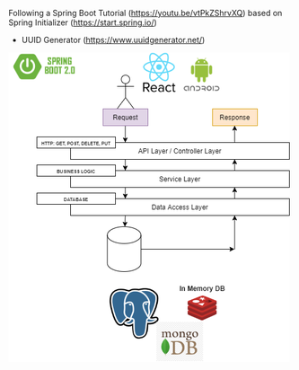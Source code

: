 Following a Spring Boot Tutorial (https://youtu.be/vtPkZShrvXQ) based on Spring Initializer (https://start.spring.io/)
* UUID Generator (https://www.uuidgenerator.net/)

![Project Diagram](./images/project-diagram.png)
